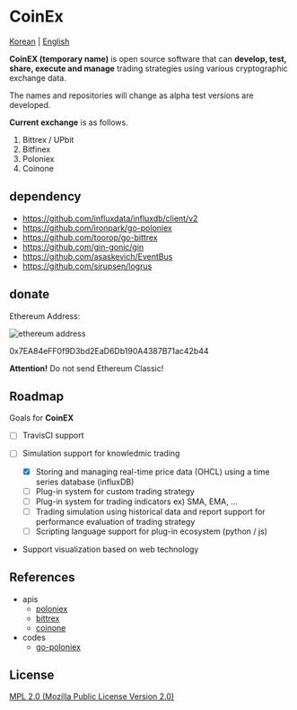 # CoinEx
[Korean](https://github.com/IronPark/coinex/blob/master/README-KR.md) | [English](https://github.com/IronPark/coinex/blob/master/README.md)

**CoinEX (temporary name)** is open source software that can **develop, test, share, execute and manage** trading strategies using various cryptographic exchange data.

The names and repositories will change as alpha test versions are developed.

**Current exchange** is as follows.
1. Bittrex / UPbit
2. Bitfinex
3. Poloniex
4. Coinone


## dependency
 - https://github.com/influxdata/influxdb/client/v2
 - https://github.com/ironpark/go-poloniex
 - https://github.com/toorop/go-bittrex
 - https://github.com/gin-gonic/gin
 - https://github.com/asaskevich/EventBus
 - https://github.com/sirupsen/logrus


## donate
Ethereum Address:

![ethereum address](https://chart.googleapis.com/chart?cht=qr&chl=%200x7EA84eFF0f9D3bd2EaD6Db190A4387B71ac42b44&chs=300x300&choe=UTF-8&chld=L|2)

0x7EA84eFF0f9D3bd2EaD6Db190A4387B71ac42b44

**Attention!** Do not send Ethereum Classic!

## Roadmap
Goals for **CoinEX**

- [ ] TravisCI support

- [ ] Simulation support for knowledmic trading
  - [x] Storing and managing real-time price data (OHCL) using a time series database (influxDB)
  - [ ] Plug-in system for custom trading strategy
  - [ ] Plug-in system for trading indicators ex) SMA, EMA, ...
  - [ ] Trading simulation using historical data and report support for performance evaluation of trading strategy
  - [ ] Scripting language support for plug-in ecosystem (python / js)

- Support visualization based on web technology

## References
- apis
    - [poloniex](https://poloniex.com/support/api/)
    - [bittrex](https://bittrex.com/Home/Api)
    - [coinone](http://doc.coinone.co.kr)
- codes
    - [go-poloniex](https://github.com/jyap808/go-poloniex)

## License
[MPL 2.0 (Mozilla Public License Version 2.0)](https://www.mozilla.org/en-US/MPL/2.0/)